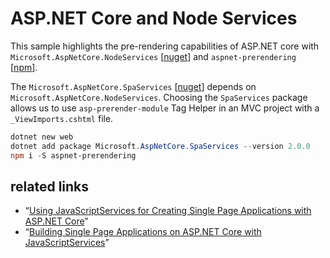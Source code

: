 # ASP.NET Core and Node Services

This sample highlights the pre-rendering capabilities of ASP.NET core with `Microsoft.AspNetCore.NodeServices` [[nuget](https://www.nuget.org/packages/Microsoft.AspNetCore.NodeServices/)] and `aspnet-prerendering` [[npm](https://www.npmjs.com/package/aspnet-prerendering)].

The `Microsoft.AspNetCore.SpaServices` [[nuget](https://www.nuget.org/packages/Microsoft.AspNetCore.SpaServices/)] depends on `Microsoft.AspNetCore.NodeServices`. Choosing the `SpaServices` package allows us to use `asp-prerender-module` Tag Helper in an MVC project with a `_ViewImports.cshtml` file.

```ps1
dotnet new web
dotnet add package Microsoft.AspNetCore.SpaServices --version 2.0.0
npm i -S aspnet-prerendering
```

## related links

* “[Using JavaScriptServices for Creating Single Page Applications with ASP.NET Core](https://docs.microsoft.com/en-us/aspnet/core/client-side/spa-services)”
* “[Building Single Page Applications on ASP.NET Core with JavaScriptServices](https://blogs.msdn.microsoft.com/webdev/2017/02/14/building-single-page-applications-on-asp-net-core-with-javascriptservices/)”